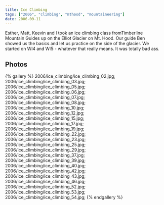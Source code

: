 ```yaml
---
title: Ice Climbing
tags: ["2006", "climbing", "mthood", "mountaineering"]
date: 2006-09-11
---
```

Esther, Matt, Keevin and I took an ice climbing class fromTimberline Mountain Guides up on the Elliot Glacier on Mt. Hood.  Our guide Ben showed us the basics and let us practice on the side of the glacier.  We started on WI4 and WI5 - whatever that really means.  It was totally bad ass.

## Photos 

{% gallery %} 
2006/ice_climbing/ice_climbing_02.jpg;
2006/ice_climbing/ice_climbing_03.jpg;
2006/ice_climbing/ice_climbing_05.jpg;
2006/ice_climbing/ice_climbing_06.jpg;
2006/ice_climbing/ice_climbing_07.jpg;
2006/ice_climbing/ice_climbing_08.jpg;
2006/ice_climbing/ice_climbing_10.jpg;
2006/ice_climbing/ice_climbing_12.jpg;
2006/ice_climbing/ice_climbing_15.jpg;
2006/ice_climbing/ice_climbing_17.jpg;
2006/ice_climbing/ice_climbing_19.jpg;
2006/ice_climbing/ice_climbing_22.jpg;
2006/ice_climbing/ice_climbing_23.jpg;
2006/ice_climbing/ice_climbing_25.jpg;
2006/ice_climbing/ice_climbing_29.jpg;
2006/ice_climbing/ice_climbing_37.jpg;
2006/ice_climbing/ice_climbing_39.jpg;
2006/ice_climbing/ice_climbing_40.jpg;
2006/ice_climbing/ice_climbing_42.jpg;
2006/ice_climbing/ice_climbing_43.jpg;
2006/ice_climbing/ice_climbing_46.jpg;
2006/ice_climbing/ice_climbing_52.jpg;
2006/ice_climbing/ice_climbing_53.jpg;
2006/ice_climbing/ice_climbing_54.jpg;
{% endgallery %}
